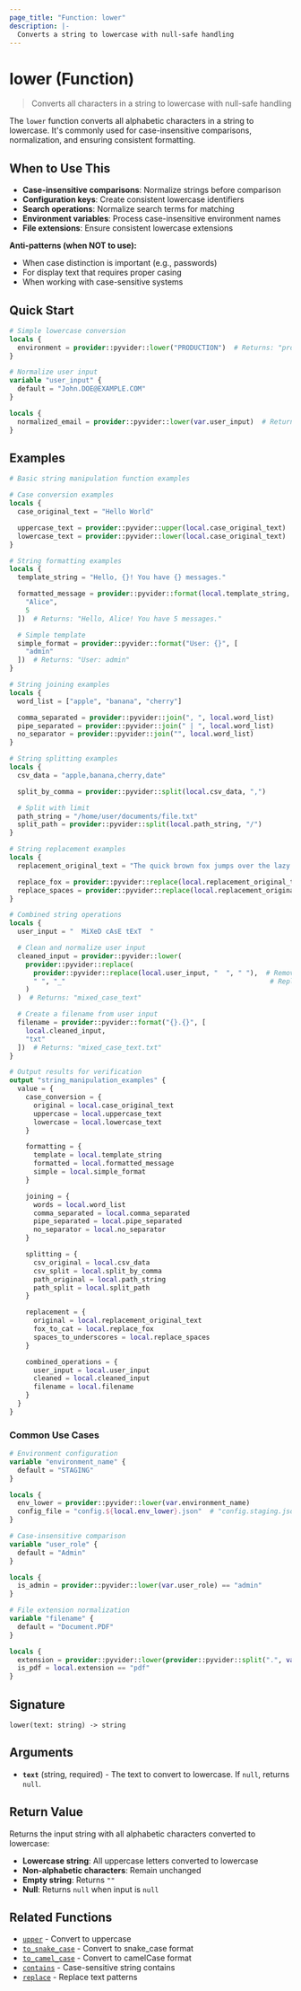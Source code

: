 ```yaml
---
page_title: "Function: lower"
description: |-
  Converts a string to lowercase with null-safe handling
---
```


# lower (Function)

> Converts all characters in a string to lowercase with null-safe handling

The `lower` function converts all alphabetic characters in a string to lowercase. It's commonly used for case-insensitive comparisons, normalization, and ensuring consistent formatting.

## When to Use This

- **Case-insensitive comparisons**: Normalize strings before comparison
- **Configuration keys**: Create consistent lowercase identifiers
- **Search operations**: Normalize search terms for matching
- **Environment variables**: Process case-insensitive environment names
- **File extensions**: Ensure consistent lowercase extensions

**Anti-patterns (when NOT to use):**
- When case distinction is important (e.g., passwords)
- For display text that requires proper casing
- When working with case-sensitive systems

## Quick Start

```terraform
# Simple lowercase conversion
locals {
  environment = provider::pyvider::lower("PRODUCTION")  # Returns: "production"
}

# Normalize user input
variable "user_input" {
  default = "John.DOE@EXAMPLE.COM"
}

locals {
  normalized_email = provider::pyvider::lower(var.user_input)  # Returns: "john.doe@example.com"
}
```

## Examples

```terraform
# Basic string manipulation function examples

# Case conversion examples
locals {
  case_original_text = "Hello World"

  uppercase_text = provider::pyvider::upper(local.case_original_text)    # Returns: "HELLO WORLD"
  lowercase_text = provider::pyvider::lower(local.case_original_text)    # Returns: "hello world"
}

# String formatting examples
locals {
  template_string = "Hello, {}! You have {} messages."

  formatted_message = provider::pyvider::format(local.template_string, [
    "Alice",
    5
  ])  # Returns: "Hello, Alice! You have 5 messages."

  # Simple template
  simple_format = provider::pyvider::format("User: {}", [
    "admin"
  ])  # Returns: "User: admin"
}

# String joining examples
locals {
  word_list = ["apple", "banana", "cherry"]

  comma_separated = provider::pyvider::join(", ", local.word_list)     # Returns: "apple, banana, cherry"
  pipe_separated = provider::pyvider::join(" | ", local.word_list)     # Returns: "apple | banana | cherry"
  no_separator = provider::pyvider::join("", local.word_list)          # Returns: "applebananacherry"
}

# String splitting examples
locals {
  csv_data = "apple,banana,cherry,date"

  split_by_comma = provider::pyvider::split(local.csv_data, ",")       # Returns: ["apple", "banana", "cherry", "date"]

  # Split with limit
  path_string = "/home/user/documents/file.txt"
  split_path = provider::pyvider::split(local.path_string, "/")        # Returns: ["", "home", "user", "documents", "file.txt"]
}

# String replacement examples
locals {
  replacement_original_text = "The quick brown fox jumps over the lazy dog"

  replace_fox = provider::pyvider::replace(local.replacement_original_text, "fox", "cat")    # Returns: "The quick brown cat jumps over the lazy dog"
  replace_spaces = provider::pyvider::replace(local.replacement_original_text, " ", "_")     # Returns: "The_quick_brown_fox_jumps_over_the_lazy_dog"
}

# Combined string operations
locals {
  user_input = "  MiXeD cAsE tExT  "

  # Clean and normalize user input
  cleaned_input = provider::pyvider::lower(
    provider::pyvider::replace(
      provider::pyvider::replace(local.user_input, "  ", " "),  # Remove extra spaces
      " ", "_"                                                   # Replace remaining spaces with underscores
    )
  )  # Returns: "mixed_case_text"

  # Create a filename from user input
  filename = provider::pyvider::format("{}.{}", [
    local.cleaned_input,
    "txt"
  ])  # Returns: "mixed_case_text.txt"
}

# Output results for verification
output "string_manipulation_examples" {
  value = {
    case_conversion = {
      original = local.case_original_text
      uppercase = local.uppercase_text
      lowercase = local.lowercase_text
    }

    formatting = {
      template = local.template_string
      formatted = local.formatted_message
      simple = local.simple_format
    }

    joining = {
      words = local.word_list
      comma_separated = local.comma_separated
      pipe_separated = local.pipe_separated
      no_separator = local.no_separator
    }

    splitting = {
      csv_original = local.csv_data
      csv_split = local.split_by_comma
      path_original = local.path_string
      path_split = local.split_path
    }

    replacement = {
      original = local.replacement_original_text
      fox_to_cat = local.replace_fox
      spaces_to_underscores = local.replace_spaces
    }

    combined_operations = {
      user_input = local.user_input
      cleaned = local.cleaned_input
      filename = local.filename
    }
  }
}
```

### Common Use Cases

```terraform
# Environment configuration
variable "environment_name" {
  default = "STAGING"
}

locals {
  env_lower = provider::pyvider::lower(var.environment_name)
  config_file = "config.${local.env_lower}.json"  # "config.staging.json"
}

# Case-insensitive comparison
variable "user_role" {
  default = "Admin"
}

locals {
  is_admin = provider::pyvider::lower(var.user_role) == "admin"
}

# File extension normalization
variable "filename" {
  default = "Document.PDF"
}

locals {
  extension = provider::pyvider::lower(provider::pyvider::split(".", var.filename)[1])  # "pdf"
  is_pdf = local.extension == "pdf"
}
```

## Signature

`lower(text: string) -> string`

## Arguments

- **`text`** (string, required) - The text to convert to lowercase. If `null`, returns `null`.

## Return Value

Returns the input string with all alphabetic characters converted to lowercase:
- **Lowercase string**: All uppercase letters converted to lowercase
- **Non-alphabetic characters**: Remain unchanged
- **Empty string**: Returns `""`
- **Null**: Returns `null` when input is `null`

## Related Functions

- [`upper`](./upper.md) - Convert to uppercase
- [`to_snake_case`](./to_snake_case.md) - Convert to snake_case format
- [`to_camel_case`](./to_camel_case.md) - Convert to camelCase format
- [`contains`](./contains.md) - Case-sensitive string contains
- [`replace`](./replace.md) - Replace text patterns